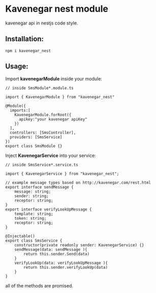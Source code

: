 # Kavenegar nest module

kavenegar api in nestjs code style.


## Installation:




``` npm i kavenegar_nest ```



## Usage:

Import **kavenegarModule** inside your module:

```
// inside SmsModule*.module.ts

import { KavenegarModule } from "kavenegar_nest"

@Module({
  imports:[
    KavenegarModule.forRoot({
      apikey:"your kavenegar apiKey"
    })
  ],
  controllers: [SmsController],
  providers: [SmsService]
})
export class SmsModule {}
```

Inject **KavenegarService** into your service: 


```
// inside SmsService*.service.ts

import { KavenegarService } from "kavenegar_nest";

// example message types based on http://kavenegar.com/rest.html
export interface sendMessage {
    message: string;
    sender: string;
    receptor: string;
}
export interface verifyLookUpMessage {
    template: string;
    token: string;
    receptor: string;
}

@Injectable()
export class SmsService {
    constructor(private readonly sender: KavenegarService) {}
    sendMessage(data: sendMessage ){
        return this.sender.Send(data)
    }
    verifyLookUp(data: verifyLookUpMessage ){
        return this.sender.verifyLookUp(data)
    }
}
```


all of the methods are promised.
